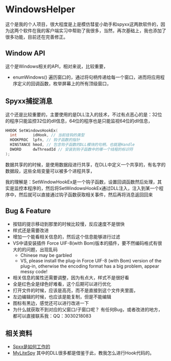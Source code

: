 ﻿# WindowsHelper

这个是我的个人项目，很大程度是上是模仿彗星小助手和spyxx这两款软件的，因为这两个软件在我的客户端实习中帮助了我很多，当然，再次基础上，我也添加了很多功能，目前还在完善修正。

## Window API

这个是Windows相关的API，相对来说，比较重要，

- enumWindows() 遍历窗口的，通过将句柄传递给每一个窗口，进而将应用程序定义的回调函数，枚举屏幕上的所有顶级窗口，


## Spyxx捕捉消息

这个还是比较重要的，主要使用的是DLL注入的技术，不过有点恶心的是：32位的程序只能监控32位的dll信息，64位的程序也是只能监视64位的dll信息，

```cpp
HHOOK SetWindowsHookEx(
  int       idHook, // 当前挂钩的类型
  HOOKPROC  lpfn, // 钩子函数的指针
  HINSTANCE hmod, // 包含钩子函数的DLL模块的句柄，也就是Handle
  DWORD     dwThreadId // 安装到钩子函数中的哪一个线程的标识符
);
```

数据共享的的时候，是使用数据段进行共享，在DLL中定义一个共享的，有名字的数据段，这些全局变量可以被多个进程共享，

我的理解是：SetWindowHookEx是一个钩子函数，设置回调函数然后处理，其实是监控本程序的，然后将SetWindowsHookEx通过DLL注入，注入到某一个程序中，然后就可以直接通过钩子函数获取相关事件，然后再将消息返回回来

## Bug & Feature

- 按钮的提示移动到那里的时候比较慢，反应速度不是很快
- 样式还是需要改进
- 增加一个能看相关信息的，然后这个信息能够进行过滤
- VS中请安装插件 Force UIF-8(with Bom)版本的插件，要不然编码格式有很大的的问题，出现乱码
  - Chinese may be garbled
  - VS, please install the plug-in Force UIF-8 (with Bom) version of the plug-in, otherwise the encoding format has a big problem, appear messy code!
- 相关信息的属性还需要调整，因为有点大，样式不是很好看
- 全是红色全是绿色好难看，这个后期可以进行优化
- 打开文件的时候，应该是高亮，而不是直接到这个文件夹里面，
- 左边编辑的时候，也应该是能复制，但是不能编辑
- 图标有黑边，感觉还可以进行改进一下
- 为什么就获取不到对应的父窗口/子窗口呢？
有任何Bug，或者改进的地方，都可以直接联系我：QQ：3030218083

## 相关资料

- [Spxx是如何工作的]("https://www.codeproject.com/Articles/1698/MS-Spy-style-Window-Finder")
- [MyLiteSpy]("https://github.com/yinkaisheng/MyLiteSpy/tree/master") 其中的DLL很多都是借鉴于此，教我怎么进行Hook代码的。
